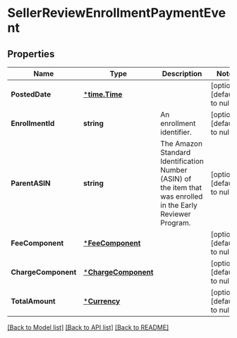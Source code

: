 # SellerReviewEnrollmentPaymentEvent

## Properties
Name | Type | Description | Notes
------------ | ------------- | ------------- | -------------
**PostedDate** | [***time.Time**](time.Time.md) |  | [optional] [default to null]
**EnrollmentId** | **string** | An enrollment identifier. | [optional] [default to null]
**ParentASIN** | **string** | The Amazon Standard Identification Number (ASIN) of the item that was enrolled in the Early Reviewer Program. | [optional] [default to null]
**FeeComponent** | [***FeeComponent**](FeeComponent.md) |  | [optional] [default to null]
**ChargeComponent** | [***ChargeComponent**](ChargeComponent.md) |  | [optional] [default to null]
**TotalAmount** | [***Currency**](Currency.md) |  | [optional] [default to null]

[[Back to Model list]](../README.md#documentation-for-models) [[Back to API list]](../README.md#documentation-for-api-endpoints) [[Back to README]](../README.md)

